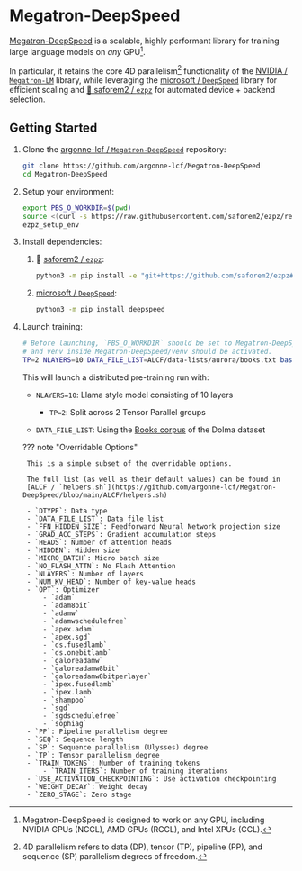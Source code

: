 # Megatron-DeepSpeed

[Megatron-DeepSpeed](https://github.com/argonne-lcf/Megatron-DeepSpeed) is a
scalable, highly performant library for training large language models on _any_ GPU[^any].

In particular, it retains the core 4D parallelism[^4d] functionality of the
[NVIDIA / `Megatron-LM`](https://github.com/NVIDIA/Megatron-LM)
library, while leveraging the
[microsoft / `DeepSpeed`](https://github.com/microsoft/DeepSpeed) library for efficient
scaling and [🍋 saforem2 / `ezpz`](https://github.com/saforem2/ezpz)
for automated device + backend selection.

[^4d]: 4D parallelism refers to data (DP), tensor (TP), pipeline (PP), and
    sequence (SP) parallelism degrees of freedom.

[^any]: Megatron-DeepSpeed is designed to work on any GPU, including NVIDIA
    GPUs (NCCL), AMD GPUs (RCCL), and Intel XPUs (CCL).

## Getting Started

1. Clone the
   [argonne-lcf / `Megatron-DeepSpeed`](https://github.com/argonne-lcf/Megatron-DeepSpeed)
   repository:

    ```bash
    git clone https://github.com/argonne-lcf/Megatron-DeepSpeed
    cd Megatron-DeepSpeed
    ```

1. Setup your environment:

    ```bash
    export PBS_O_WORKDIR=$(pwd)
    source <(curl -s https://raw.githubusercontent.com/saforem2/ezpz/refs/heads/main/src/ezpz/bin/utils.sh)
    ezpz_setup_env
    ```

1. Install dependencies:

    1. 🍋 [saforem2 / `ezpz`](https://github.com/saforem2/ezpz):

        ```bash
        python3 -m pip install -e "git+https://github.com/saforem2/ezpz#egg=ezpz" --require-virtualenv
        ```

    1. [microsoft / `DeepSpeed`](https://github.com/microsoft/DeepSpeed):

        ```bash
        python3 -m pip install deepspeed
        ```

1. Launch training:

    ```bash
    # Before launching, `PBS_O_WORKDIR` should be set to Megatron-DeepSpeed's PATH
    # and venv inside Megatron-DeepSpeed/venv should be activated.
    TP=2 NLAYERS=10 DATA_FILE_LIST=ALCF/data-lists/aurora/books.txt bash train_aGPT_7B.sh
    ```

    This will launch a distributed pre-training run with:

    - `NLAYERS=10`: Llama style model consisting of 10 layers

      - `TP=2`: Split across 2 Tensor Parallel groups

    - `DATA_FILE_LIST`: Using the
    [Books corpus](https://github.com/argonne-lcf/Megatron-DeepSpeed/blob/main/ALCF/data-lists/aurora/books.txt)
    of the Dolma dataset

    ??? note "Overridable Options"

        This is a simple subset of the overridable options.

        The full list (as well as their default values) can be found in
        [ALCF / `helpers.sh`](https://github.com/argonne-lcf/Megatron-DeepSpeed/blob/main/ALCF/helpers.sh)

        - `DTYPE`: Data type
        - `DATA_FILE_LIST`: Data file list
        - `FFN_HIDDEN_SIZE`: Feedforward Neural Network projection size
        - `GRAD_ACC_STEPS`: Gradient accumulation steps
        - `HEADS`: Number of attention heads
        - `HIDDEN`: Hidden size
        - `MICRO_BATCH`: Micro batch size
        - `NO_FLASH_ATTN`: No Flash Attention
        - `NLAYERS`: Number of layers
        - `NUM_KV_HEAD`: Number of key-value heads
        - `OPT`: Optimizer
            - `adam`
            - `adam8bit`
            - `adamw`
            - `adamwschedulefree`
            - `apex.adam`
            - `apex.sgd`
            - `ds.fusedlamb`
            - `ds.onebitlamb`
            - `galoreadamw`
            - `galoreadamw8bit`
            - `galoreadamw8bitperlayer`
            - `ipex.fusedlamb`
            - `ipex.lamb`
            - `shampoo`
            - `sgd`
            - `sgdschedulefree`
            - `sophiag`
        - `PP`: Pipeline parallelism degree
        - `SEQ`: Sequence length
        - `SP`: Sequence parallelism (Ulysses) degree
        - `TP`: Tensor parallelism degree
        - `TRAIN_TOKENS`: Number of training tokens
            - `TRAIN_ITERS`: Number of training iterations
        - `USE_ACTIVATION_CHECKPOINTING`: Use activation checkpointing
        - `WEIGHT_DECAY`: Weight decay
        - `ZERO_STAGE`: Zero stage


